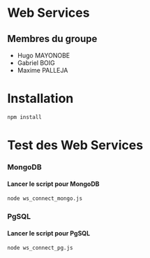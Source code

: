 # Web Services

## Membres du groupe
- Hugo MAYONOBE
- Gabriel BOIG
- Maxime PALLEJA


# Installation

```bash
npm install
```

# Test des Web Services

### MongoDB

#### Lancer le script pour MongoDB
```bash
node ws_connect_mongo.js
```

### PgSQL

#### Lancer le script pour PgSQL
```bash
node ws_connect_pg.js
```
